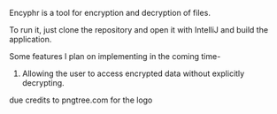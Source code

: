 Encyphr is a tool for encryption and decryption of files.

To run it, just clone the repository and open it with IntelliJ and build the application.

Some features I plan on implementing in the coming time-

1. Allowing the user to access encrypted data without explicitly decrypting.



due credits to pngtree.com for the logo

